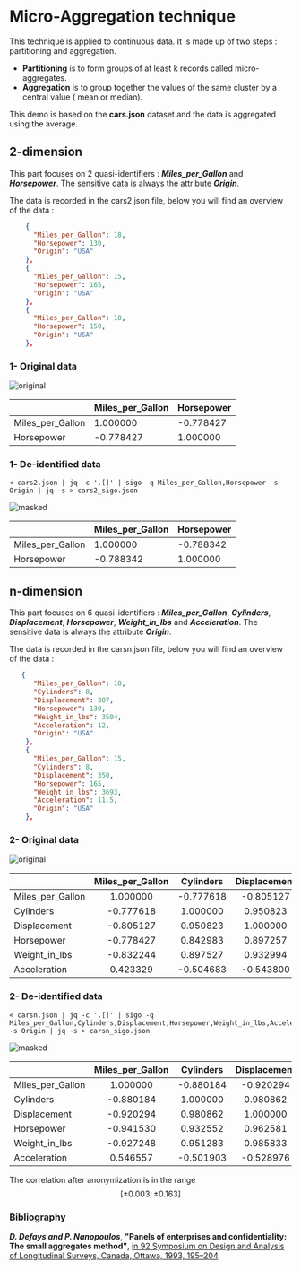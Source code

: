 # Micro-Aggregation technique

This technique is applied to continuous data. It is made up of two steps : partitioning and aggregation.

- **Partitioning** is to form groups of at least k records called micro-aggregates.
- **Aggregation** is to group together the values of the same cluster by a central value ( mean or median).

This demo is based on the **cars.json** dataset and the data is aggregated using the average.

## 2-dimension

This part focuses on 2 quasi-identifiers : ***Miles_per_Gallon*** and ***Horsepower***.
The sensitive data is always the attribute ***Origin***.

The data is recorded in the cars2.json file, below you will find an overview of the data :

```json
    {
      "Miles_per_Gallon": 18,
      "Horsepower": 130,
      "Origin": "USA"
    },
    {
      "Miles_per_Gallon": 15,
      "Horsepower": 165,
      "Origin": "USA"
    },
    {
      "Miles_per_Gallon": 18,
      "Horsepower": 150,
      "Origin": "USA"
    },
```

### 1- Original data

![original](cars2.png)

|                  | Miles_per_Gallon | Horsepower |
|------------------|------------------|------------|
| Miles_per_Gallon |     1.000000     |  -0.778427 |
| Horsepower       |     -0.778427    |  1.000000  |

### 1- De-identified data

```console
< cars2.json | jq -c '.[]' | sigo -q Miles_per_Gallon,Horsepower -s Origin | jq -s > cars2_sigo.json
```

![masked](cars2-sigo.png)

|                  | Miles_per_Gallon | Horsepower |
|------------------|------------------|------------|
| Miles_per_Gallon |     1.000000     |  -0.788342 |
| Horsepower       |     -0.788342    |  1.000000  |

## n-dimension

This part focuses on 6 quasi-identifiers : ***Miles_per_Gallon***, ***Cylinders***, ***Displacement***, ***Horsepower***, ***Weight_in_lbs*** and ***Acceleration***.
The sensitive data is always the attribute ***Origin***.

The data is recorded in the carsn.json file, below you will find an overview of the data :

```json
   {
      "Miles_per_Gallon": 18,
      "Cylinders": 8,
      "Displacement": 307,
      "Horsepower": 130,
      "Weight_in_lbs": 3504,
      "Acceleration": 12,
      "Origin": "USA"
    },
    {
      "Miles_per_Gallon": 15,
      "Cylinders": 8,
      "Displacement": 350,
      "Horsepower": 165,
      "Weight_in_lbs": 3693,
      "Acceleration": 11.5,
      "Origin": "USA"
    },
```

### 2- Original data

![original](carsn.png)

|                  | Miles_per_Gallon | Cylinders | Displacement | Horsepower | Weight_in_lbs | Acceleration |
|------------------|:----------------:|:---------:|:------------:|:----------:|:-------------:|:------------:|
| Miles_per_Gallon |     1.000000     | -0.777618 |   -0.805127  |  -0.778427 |   -0.832244   |   0.423329   |
| Cylinders        |     -0.777618    |  1.000000 |   0.950823   |  0.842983  |    0.897527   |   -0.504683  |
| Displacement     |     -0.805127    |  0.950823 |   1.000000   |  0.897257  |    0.932994   |   -0.543800  |
| Horsepower       |     -0.778427    |  0.842983 |   0.897257   |  1.000000  |    0.864538   |   -0.689196  |
| Weight_in_lbs    |     -0.832244    |  0.897527 |   0.932994   |  0.864538  |    1.000000   |   -0.416839  |
| Acceleration     |     0.423329     | -0.504683 |   -0.543800  |  -0.689196 |   -0.416839   |   1.000000   |

### 2- De-identified data

```console
< carsn.json | jq -c '.[]' | sigo -q Miles_per_Gallon,Cylinders,Displacement,Horsepower,Weight_in_lbs,Acceleration -s Origin | jq -s > carsn_sigo.json
```

![masked](carsn-sigo.png)

|                  | Miles_per_Gallon | Cylinders | Displacement | Horsepower | Weight_in_lbs | Acceleration |
|------------------|:----------------:|:---------:|:------------:|:----------:|:-------------:|:------------:|
| Miles_per_Gallon |     1.000000     | -0.880184 |   -0.920294  |  -0.941530 |   -0.927248   |   0.546557   |
| Cylinders        |     -0.880184    |  1.000000 |   0.980862   |  0.932552  |    0.951283   |   -0.501903  |
| Displacement     |     -0.920294    |  0.980862 |   1.000000   |  0.962581  |    0.985833   |   -0.528976  |
| Horsepower       |     -0.941530    |  0.932552 |   0.962581   |  1.000000  |    0.964514   |   -0.669607  |
| Weight_in_lbs    |     -0.927248    |  0.951283 |   0.985833   |  0.964514  |    1.000000   |   -0.500590  |
| Acceleration     |     0.546557     | -0.501903 |   -0.528976  |  -0.669607 |   -0.500590   |   1.000000   |

The correlation after anonymization is in the range $$ [\pm 0.003; \pm 0.163] $$

### Bibliography

***D. Defays and P. Nanopoulos***, **"Panels of enterprises and confidentiality: The small aggregates method"**,
[in 92 Symposium on Design and Analysis of Longitudinal Surveys, Canada, Ottawa, 1993, 195–204](<https://publications.gc.ca/site/eng/9.844634/publication.html#:~:text=Symposium%2092%20%3A%20design%20and%20analysis%20of%20longitudinal,year%20the%20symposium%20focuses%20on%20a%20particular%20theme>).
